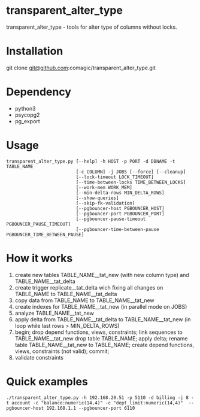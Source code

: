 transparent_alter_type
======================

transparent_alter_type - tools for alter type of columns without locks.

# Installation

git clone git@github.com:comagic/transparent_alter_type.git

# Dependency

* python3
* psycopg2
* pg_export

# Usage

    transparent_alter_type.py [--help] -h HOST -p PORT -d DBNAME -t TABLE_NAME
                              [-c COLUMN] -j JOBS [--force] [--cleanup]
                              [--lock-timeout LOCK_TIMEOUT]
                              [--time-between-locks TIME_BETWEEN_LOCKS]
                              [--work-mem WORK_MEM]
                              [--min-delta-rows MIN_DELTA_ROWS]
                              [--show-queries]
                              [--skip-fk-validation]
                              [--pgbouncer-host PGBOUNCER_HOST]
                              [--pgbouncer-port PGBOUNCER_PORT]
                              [--pgbouncer-pause-timeout PGBOUNCER_PAUSE_TIMEOUT]
                              [--pgbouncer-time-between-pause PGBOUNCER_TIME_BETWEEN_PAUSE]

# How it works

1. create new tables TABLE_NAME__tat_new (with new column type) and TABLE_NAME__tat_delta
2. create trigger replicate__tat_delta wich fixing all changes on TABLE_NAME to TABLE_NAME__tat_delta
3. copy data from TABLE_NAME to TABLE_NAME__tat_new
4. create indexes for TABLE_NAME__tat_new (in parallel mode on JOBS)
5. analyze TABLE_NAME__tat_new
6. apply delta from TABLE_NAME__tat_delta to TABLE_NAME__tat_new (in loop while last rows > MIN_DELTA_ROWS)
7. begin;
   drop depend functions, views, constraints;
   link sequences to TABLE_NAME__tat_new
   drop table TABLE_NAME;
   apply delta;
   rename table TABLE_NAME__tat_new to TABLE_NAME;
   create depend functions, views, constraints (not valid);
   commit;
8. validate constraints

# Quick examples

    ./transparent_alter_type.py -h 192.168.20.51 -p 5110 -d billing -j 8 -t account -c "balance:numeric(14,4)" -c "dept_limit:numeric(14,4)"  --pgbouncer-host 192.168.1.1 --pgbouncer-port 6110

